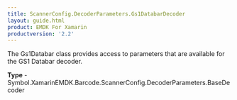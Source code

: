 ```yaml
---
title: ScannerConfig.DecoderParameters.Gs1DatabarDecoder
layout: guide.html 
product: EMDK For Xamarin 
productversion: '2.2' 
---
```

The Gs1Databar class provides access to parameters that are available for the GS1 Databar decoder.

**Type** - Symbol.XamarinEMDK.Barcode.ScannerConfig.DecoderParameters.BaseDecoder




